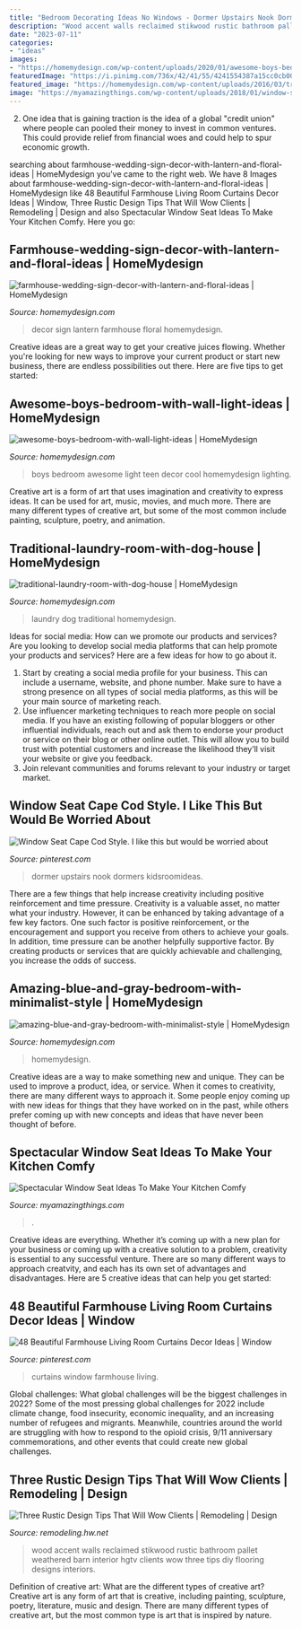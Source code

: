 ```yaml
---
title: "Bedroom Decorating Ideas No Windows - Dormer Upstairs Nook Dormers Kidsroomideas"
description: "Wood accent walls reclaimed stikwood rustic bathroom pallet weathered barn interior hgtv clients wow three tips diy flooring designs interiors"
date: "2023-07-11"
categories:
- "ideas"
images:
- "https://homemydesign.com/wp-content/uploads/2020/01/awesome-boys-bedroom-with-wall-light-ideas.jpg"
featuredImage: "https://i.pinimg.com/736x/42/41/55/4241554387a15cc0cb00daccf07fc489.jpg"
featured_image: "https://homemydesign.com/wp-content/uploads/2016/03/traditional-laundry-room-with-dog-house.jpg"
image: "https://myamazingthings.com/wp-content/uploads/2018/01/window-seating-2.jpg"
---
```



2. One idea that is gaining traction is the idea of a global "credit union" where people can pooled their money to invest in common ventures. This could provide relief from financial woes and could help to spur economic growth.

	

		
searching about farmhouse-wedding-sign-decor-with-lantern-and-floral-ideas | HomeMydesign you've came to the right web. We have 8 Images about farmhouse-wedding-sign-decor-with-lantern-and-floral-ideas | HomeMydesign like 48 Beautiful Farmhouse Living Room Curtains Decor Ideas | Window, Three Rustic Design Tips That Will Wow Clients | Remodeling | Design and also Spectacular Window Seat Ideas To Make Your Kitchen Comfy. Here you go:
		
    
## Farmhouse-wedding-sign-decor-with-lantern-and-floral-ideas | HomeMydesign

<img loading=lazy src="https://homemydesign.com/wp-content/uploads/2019/09/farmhouse-wedding-sign-decor-with-lantern-and-floral-ideas.jpg" onerror="this.onerror=null;this.src='https://tse1.mm.bing.net/th?id=OIP.-xNwTdmHKG2jUzbTD3JjRwHaK1&amp;pid=15.1';" alt="farmhouse-wedding-sign-decor-with-lantern-and-floral-ideas | HomeMydesign">

_Source: homemydesign.com_

>decor sign lantern farmhouse floral homemydesign. 

	

Creative ideas are a great way to get your creative juices flowing. Whether you're looking for new ways to improve your current product or start new business, there are endless possibilities out there. Here are five tips to get started:

    
## Awesome-boys-bedroom-with-wall-light-ideas | HomeMydesign

<img loading=lazy src="https://homemydesign.com/wp-content/uploads/2020/01/awesome-boys-bedroom-with-wall-light-ideas.jpg" onerror="this.onerror=null;this.src='https://tse2.mm.bing.net/th?id=OIP.RMffWo3igqsgwZ_EKwy7aAHaJ4&amp;pid=15.1';" alt="awesome-boys-bedroom-with-wall-light-ideas | HomeMydesign">

_Source: homemydesign.com_

>boys bedroom awesome light teen decor cool homemydesign lighting. 

	

Creative art is a form of art that uses imagination and creativity to express ideas. It can be used for art, music, movies, and much more. There are many different types of creative art, but some of the most common include painting, sculpture, poetry, and animation.

    
## Traditional-laundry-room-with-dog-house | HomeMydesign

<img loading=lazy src="https://homemydesign.com/wp-content/uploads/2016/03/traditional-laundry-room-with-dog-house.jpg" onerror="this.onerror=null;this.src='https://tse1.mm.bing.net/th?id=OIP.PbxowmtQQSD_ljfFcvXGLAHaKS&amp;pid=15.1';" alt="traditional-laundry-room-with-dog-house | HomeMydesign">

_Source: homemydesign.com_

>laundry dog traditional homemydesign. 

	

Ideas for social media: How can we promote our products and services?
Are you looking to develop social media platforms that can help promote your products and services? Here are a few ideas for how to go about it. 
1. Start by creating a social media profile for your business. This can include a username, website, and phone number. Make sure to have a strong presence on all types of social media platforms, as this will be your main source of marketing reach. 
2. Use influencer marketing techniques to reach more people on social media. If you have an existing following of popular bloggers or other influential individuals, reach out and ask them to endorse your product or service on their blog or other online outlet. This will allow you to build trust with potential customers and increase the likelihood they’ll visit your website or give you feedback. 
3. Join relevant communities and forums relevant to your industry or target market.

    
## Window Seat Cape Cod Style. I Like This But Would Be Worried About

<img loading=lazy src="https://i.pinimg.com/736x/79/cd/70/79cd70e50e10e1c8706ebf26b3db9da0.jpg" onerror="this.onerror=null;this.src='https://tse1.mm.bing.net/th?id=OIP.zGGR_UcVUsLU0kUioVgVuwHaJ3&amp;pid=15.1';" alt="Window Seat Cape Cod Style. I like this but would be worried about">

_Source: pinterest.com_

>dormer upstairs nook dormers kidsroomideas. 

	

There are a few things that help increase creativity including positive reinforcement and time pressure.
Creativity is a valuable asset, no matter what your industry. However, it can be enhanced by taking advantage of a few key factors. One such factor is positive reinforcement, or the encouragement and support you receive from others to achieve your goals. In addition, time pressure can be another helpfully supportive factor. By creating products or services that are quickly achievable and challenging, you increase the odds of success.

    
## Amazing-blue-and-gray-bedroom-with-minimalist-style | HomeMydesign

<img loading=lazy src="https://homemydesign.com/wp-content/uploads/2018/12/amazing-blue-and-gray-bedroom-with-minimalist-style.jpg" onerror="this.onerror=null;this.src='https://tse4.mm.bing.net/th?id=OIP.8uDmBn-nc-04ovzVCxVoMQHaJ4&amp;pid=15.1';" alt="amazing-blue-and-gray-bedroom-with-minimalist-style | HomeMydesign">

_Source: homemydesign.com_

>homemydesign. 

	

Creative ideas are a way to make something new and unique. They can be used to improve a product, idea, or service. When it comes to creativity, there are many different ways to approach it. Some people enjoy coming up with new ideas for things that they have worked on in the past, while others prefer coming up with new concepts and ideas that have never been thought of before.

    
## Spectacular Window Seat Ideas To Make Your Kitchen Comfy

<img loading=lazy src="https://myamazingthings.com/wp-content/uploads/2018/01/window-seating-2.jpg" onerror="this.onerror=null;this.src='https://tse2.mm.bing.net/th?id=OIP.5vc_2M_Us41ND0ew5BWG9gHaLH&amp;pid=15.1';" alt="Spectacular Window Seat Ideas To Make Your Kitchen Comfy">

_Source: myamazingthings.com_

>. 

	

Creative ideas are everything. Whether it’s coming up with a new plan for your business or coming up with a creative solution to a problem, creativity is essential to any successful venture. There are so many different ways to approach creatvity, and each has its own set of advantages and disadvantages. Here are 5 creative ideas that can help you get started: 

    
## 48 Beautiful Farmhouse Living Room Curtains Decor Ideas | Window

<img loading=lazy src="https://i.pinimg.com/736x/42/41/55/4241554387a15cc0cb00daccf07fc489.jpg" onerror="this.onerror=null;this.src='https://tse3.mm.bing.net/th?id=OIP.fF6iN-qavHqWcDF77m5jTAHaLJ&amp;pid=15.1';" alt="48 Beautiful Farmhouse Living Room Curtains Decor Ideas | Window">

_Source: pinterest.com_

>curtains window farmhouse living. 

	

Global challenges: What global challenges will be the biggest challenges in 2022?
Some of the most pressing global challenges for 2022 include climate change, food insecurity, economic inequality, and an increasing number of refugees and migrants. Meanwhile, countries around the world are struggling with how to respond to the opioid crisis, 9/11 anniversary commemorations, and other events that could create new global challenges.

    
## Three Rustic Design Tips That Will Wow Clients | Remodeling | Design

<img loading=lazy src="https://cdnassets.hw.net/54/01/d664d47442fd82db97bf2b86d3f1/stikwood-rww-bellainteriors2.jpg" onerror="this.onerror=null;this.src='https://tse4.mm.bing.net/th?id=OIP.9Qu4INJf_YlptJwy8XmuoQHaLG&amp;pid=15.1';" alt="Three Rustic Design Tips That Will Wow Clients | Remodeling | Design">

_Source: remodeling.hw.net_

>wood accent walls reclaimed stikwood rustic bathroom pallet weathered barn interior hgtv clients wow three tips diy flooring designs interiors. 

	

Definition of creative art: What are the different types of creative art?
Creative art is any form of art that is creative, including painting, sculpture, poetry, literature, music and design. There are many different types of creative art, but the most common type is art that is inspired by nature.

